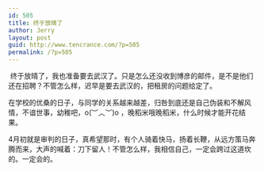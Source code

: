 ```yaml
---
id: 505
title: 终于放晴了
author: Jerry
layout: post
guid: http://www.tencrance.com/?p=505
permalink: /?p=505
---
```

&nbsp;终于放晴了，我也准备要去武汉了。只是怎么还没收到博彦的邮件，是不是他们还在招聘？不管怎么样，迟早是要去武汉的，把租房的问题给定了。

在学校的优桑的日子，与同学的关系越来越差，归咎到底还是自己伪装和不解风情，不谙世事，幼稚吧，o(︶︿︶)o ，晚稻米哦晚稻米，什么时候才能开花结果。

4月初就是审判的日子，真希望那时，有个人骑着快马，扬着长鞭，从远方策马奔腾而来，大声的喊着：刀下留人！不管怎么样，我相信自己，一定会跨过这道坎的。一定会的。